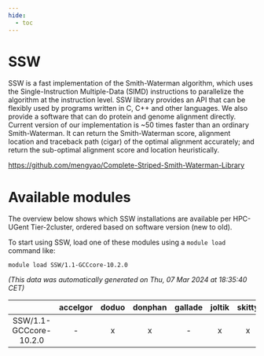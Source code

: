 ```yaml
---
hide:
  - toc
---
```


SSW
===


SSW is a fast implementation of the Smith-Waterman algorithm, which uses the Single-Instruction Multiple-Data (SIMD) instructions to parallelize the algorithm at the instruction level. SSW library provides an API that can be flexibly used by programs written in C, C++ and other languages. We also provide a software that can do protein and genome alignment directly. Current version of our implementation is ~50 times faster than an ordinary Smith-Waterman. It can return the Smith-Waterman score, alignment location and traceback path (cigar) of the optimal alignment accurately; and return the sub-optimal alignment score and location heuristically.

https://github.com/mengyao/Complete-Striped-Smith-Waterman-Library
# Available modules


The overview below shows which SSW installations are available per HPC-UGent Tier-2cluster, ordered based on software version (new to old).

To start using SSW, load one of these modules using a `module load` command like:

```shell
module load SSW/1.1-GCCcore-10.2.0
```

*(This data was automatically generated on Thu, 07 Mar 2024 at 18:35:40 CET)*  

| |accelgor|doduo|donphan|gallade|joltik|skitty|
| :---: | :---: | :---: | :---: | :---: | :---: | :---: |
|SSW/1.1-GCCcore-10.2.0|-|x|x|-|x|x|
